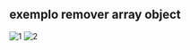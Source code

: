 ## exemplo remover array object


![1](https://user-images.githubusercontent.com/63211449/113336071-35fb2f00-92fc-11eb-964d-e06549c05ffe.png)
![2](https://user-images.githubusercontent.com/63211449/113336076-3693c580-92fc-11eb-9b5c-f7d430e4e023.png)

